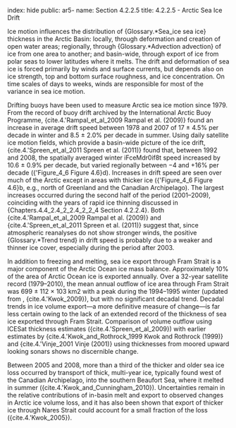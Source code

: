 index: hide
public: ar5-
name: Section 4.2.2.5
title: 4.2.2.5 - Arctic Sea Ice Drift

Ice motion influences the distribution of {Glossary.*Sea_ice sea ice} thickness in the Arctic Basin: locally, through deformation and creation of open water areas; regionally, through {Glossary.*Advection advection} of ice from one area to another; and basin-wide, through export of ice from polar seas to lower latitudes where it melts. The drift and deformation of sea ice is forced primarily by winds and surface currents, but depends also on ice strength, top and bottom surface roughness, and ice concentration. On time scales of days to weeks, winds are responsible for most of the variance in sea ice motion.

Drifting buoys have been used to measure Arctic sea ice motion since 1979. From the record of buoy drift archived by the International Arctic Buoy Programme, {cite.4.'Rampal_et_al_2009 Rampal et al. (2009)} found an increase in average drift speed between 1978 and 2007 of 17 ± 4.5% per decade in winter and 8.5 ± 2.0% per decade in summer. Using daily satellite ice motion fields, which provide a basin-wide picture of the ice drift, {cite.4.'Spreen_et_al_2011 Spreen et al. (2011)} found that, between 1992 and 2008, the spatially averaged winter iFceMdr0if8t speed increased by 10.6 ± 0.9% per decade, but varied regionally between −4 and +16% per decade ({'Figure_4_6 Figure 4.6}d). Increases in drift speed are seen over much of the Arctic except in areas with thicker ice ({'Figure_4_6 Figure 4.6}b, e.g., north of Greenland and the Canadian Archipelago). The largest increases occurred during the second half of the period (2001–2009), coinciding with the years of rapid ice thinning discussed in {Chapters.4.4_2.4_2_2.4_2_2_4 Section 4.2.2.4}. Both {cite.4.'Rampal_et_al_2009 Rampal et al. (2009)} and {cite.4.'Spreen_et_al_2011 Spreen et al. (2011)} suggest that, since atmospheric reanalyses do not show stronger winds, the positive {Glossary.*Trend trend} in drift speed is probably due to a weaker and thinner ice cover, especially during the period after 2003.

In addition to freezing and melting, sea ice export through Fram Strait is a major component of the Arctic Ocean ice mass balance. Approximately 10% of the area of Arctic Ocean ice is exported annually. Over a 32-year satellite record (1979–2010), the mean annual outflow of ice area through Fram Strait was 699 ± 112 × 103 km2 with a peak during the 1994–1995 winter (updated from , {cite.4.'Kwok_2009}), but with no significant decadal trend. Decadal trends in ice volume export—a more definitive measure of change—is far less certain owing to the lack of an extended record of the thickness of sea ice exported through Fram Strait. Comparison of volume outflow using ICESat thickness estimates ({cite.4.'Spreen_et_al_2009}) with earlier estimates by {cite.4.'Kwok_and_Rothrock_1999 Kwok and Rothrock (1999)} and {cite.4.'Vinje_2001 Vinje (2001)} using thicknesses from moored upward looking sonars shows no discernible change.

Between 2005 and 2008, more than a third of the thicker and older sea ice loss occurred by transport of thick, multi-year ice, typically found west of the Canadian Archipelago, into the southern Beaufort Sea, where it melted in summer ({cite.4.'Kwok_and_Cunningham_2010}). Uncertainties remain in the relative contributions of in-basin melt and export to observed changes in Arctic ice volume loss, and it has also been shown that export of thicker ice through Nares Strait could account for a small fraction of the loss ({cite.4.'Kwok_2005}).
